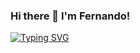 ### Hi there 👋 I'm Fernando!

[![Typing SVG](https://readme-typing-svg.herokuapp.com?color=%23106E57&lines=I%E2%80%99m+a+social+scientist;and+a+self-taught+software+dev;I+love+tech%2C+but+also+poetry;philosophy%2C+arts+and+music)](https://git.io/typing-svg)

<!--
**ferculell/ferculell** is a ✨ _special_ ✨ repository because its `README.md` (this file) appears on your GitHub profile.

Here are some ideas to get you started:

- 🔭 I’m currently working on ...
- 🌱 I’m currently learning ...
- 👯 I’m looking to collaborate on ...
- 🤔 I’m looking for help with ...
- 💬 Ask me about ...
- 📫 How to reach me: ...
- 😄 Pronouns: ...
- ⚡ Fun fact: ...
-->
